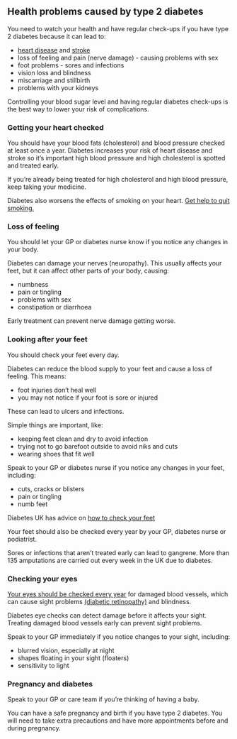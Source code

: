 ## Health problems caused by type 2 diabetes

You need to watch your health and have regular check-ups if you have type 2
diabetes because it can lead to:

* [heart disease](http://www.nhs.uk/conditions/coronary-heart-disease/pages/introduction.aspx) and [stroke](http://www.nhs.uk/Conditions/Stroke/Pages/Introduction.aspx)
* loss of feeling and pain (nerve damage) - causing problems with sex
* foot problems - sores and infections
* vision loss and blindness
* miscarriage and stillbirth
* problems with your kidneys

Controlling your blood sugar level and having regular diabetes check-ups is
the best way to lower your risk of complications.

### Getting your heart checked

You should have your blood fats (cholesterol) and blood pressure checked at least
once a year. Diabetes increases your risk of heart disease and stroke so it’s
important high blood pressure and high cholesterol is spotted and treated early.

If you’re already being treated for high cholesterol and high blood pressure,
keep taking your medicine.

Diabetes also worsens the effects of smoking on your heart.
[Get help to quit smoking.](http://www.nhs.uk/LiveWell/Smoking/Pages/stopsmokingnewhome.aspx)

### Loss of feeling

You should let your GP or diabetes nurse know if you notice any changes in your
body.

Diabetes can damage your nerves (neuropathy). This usually affects your feet,
but it can affect other parts of your body, causing:

* numbness
* pain or tingling
* problems with sex
* constipation or diarrhoea

Early treatment can prevent nerve damage getting worse.

### Looking after your feet

You should check your feet every day.

Diabetes can reduce the blood supply to your feet and cause a loss of feeling.
This means:

* foot injuries don’t heal well
* you may not notice if your foot is sore or injured

These can lead to ulcers and infections.

Simple things are important, like:

* keeping feet clean and dry to avoid infection
* trying not to go barefoot outside to avoid niks and cuts
* wearing shoes that fit well

Speak to your GP or diabetes nurse if you notice any changes in your feet,
including:

* cuts, cracks or blisters
* pain or tingling
* numb feet

Diabetes UK has advice on
[how to check your feet](https://www.diabetes.org.uk/Guide-to-diabetes/Complications/Feet/)

Your feet should also be checked every year by your GP, diabetes nurse or
podiatrist.

Sores or infections that aren’t treated early can lead to gangrene. More than
135 amputations are carried out every week in the UK due to diabetes.

### Checking your eyes

[Your eyes should be checked every year](http://www.nhs.uk/Conditions/diabetic-eye-screening/Pages/Introduction.aspx)
for damaged blood vessels, which can cause sight problems
[(diabetic retinopathy)](http://www.nhs.uk/Conditions/Diabetic-retinopathy/Pages/Introduction.aspx) and blindness.

Diabetes eye checks can detect damage before it affects your sight. Treating
damaged blood vessels early can prevent sight problems.

Speak to your GP immediately if you notice changes to your sight, including:

* blurred vision, especially at night
* shapes floating in your sight (floaters)
* sensitivity to light

### Pregnancy and diabetes

Speak to your GP or care team if you’re thinking of having a baby.

You can have a safe pregnancy and birth if you have type 2 diabetes. You will
need to take extra precautions and have more appointments before and during
pregnancy.
